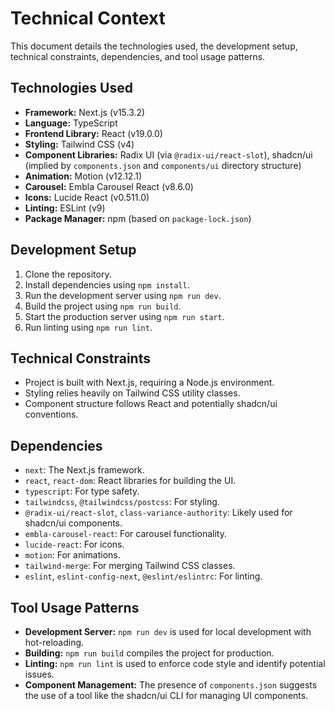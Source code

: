 # Technical Context

This document details the technologies used, the development setup, technical constraints, dependencies, and tool usage patterns.

## Technologies Used

- **Framework:** Next.js (v15.3.2)
- **Language:** TypeScript
- **Frontend Library:** React (v19.0.0)
- **Styling:** Tailwind CSS (v4)
- **Component Libraries:** Radix UI (via `@radix-ui/react-slot`), shadcn/ui (implied by `components.json` and `components/ui` directory structure)
- **Animation:** Motion (v12.12.1)
- **Carousel:** Embla Carousel React (v8.6.0)
- **Icons:** Lucide React (v0.511.0)
- **Linting:** ESLint (v9)
- **Package Manager:** npm (based on `package-lock.json`)

## Development Setup

1. Clone the repository.
2. Install dependencies using `npm install`.
3. Run the development server using `npm run dev`.
4. Build the project using `npm run build`.
5. Start the production server using `npm run start`.
6. Run linting using `npm run lint`.

## Technical Constraints

- Project is built with Next.js, requiring a Node.js environment.
- Styling relies heavily on Tailwind CSS utility classes.
- Component structure follows React and potentially shadcn/ui conventions.

## Dependencies

- `next`: The Next.js framework.
- `react`, `react-dom`: React libraries for building the UI.
- `typescript`: For type safety.
- `tailwindcss`, `@tailwindcss/postcss`: For styling.
- `@radix-ui/react-slot`, `class-variance-authority`: Likely used for shadcn/ui components.
- `embla-carousel-react`: For carousel functionality.
- `lucide-react`: For icons.
- `motion`: For animations.
- `tailwind-merge`: For merging Tailwind CSS classes.
- `eslint`, `eslint-config-next`, `@eslint/eslintrc`: For linting.

## Tool Usage Patterns

- **Development Server:** `npm run dev` is used for local development with hot-reloading.
- **Building:** `npm run build` compiles the project for production.
- **Linting:** `npm run lint` is used to enforce code style and identify potential issues.
- **Component Management:** The presence of `components.json` suggests the use of a tool like the shadcn/ui CLI for managing UI components.
